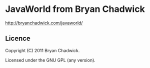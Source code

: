 
# JavaWorld from Bryan Chadwick

http://bryanchadwick.com/javaworld/

## Licence

Copyright (C) 2011 Bryan Chadwick.

Licensed under the GNU GPL (any version).
